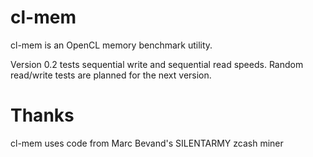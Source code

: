 # cl-mem

cl-mem is an OpenCL memory benchmark utility.

Version 0.2 tests sequential write and sequential read speeds.
Random read/write tests are planned for the next version.

# Thanks

cl-mem uses code from Marc Bevand's SILENTARMY zcash miner

